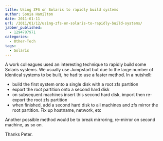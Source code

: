 ```yaml
---
title: Using ZFS on Solaris to rapidly build systems
author: Sonia Hamilton
date: 2011-01-11
url: /2011/01/12/using-zfs-on-solaris-to-rapidly-build-systems/
jabber_published:
  - 1294787971
categories:
  - Other-Tech
tags:
  - Solaris
---
```

A work colleagues used an interesting technique to rapidly build some Solaris systems. We usually use Jumpstart but due to the large number of identical systems to be built, he had to use a faster method. In a nutshell:

  * build the first system onto a single disk with a root zfs partition
  * export the root partition onto a second hard disk
  * on subsequent machines insert this second hard disk, import then re-export the root zfs partition
  * when finished, add a second hard disk to all machines and zfs mirror the root partition. Fix up hostname, network, etc

Another possible method would be to break mirroring, re-mirror on second machine, as so on.

Thanks Peter.
